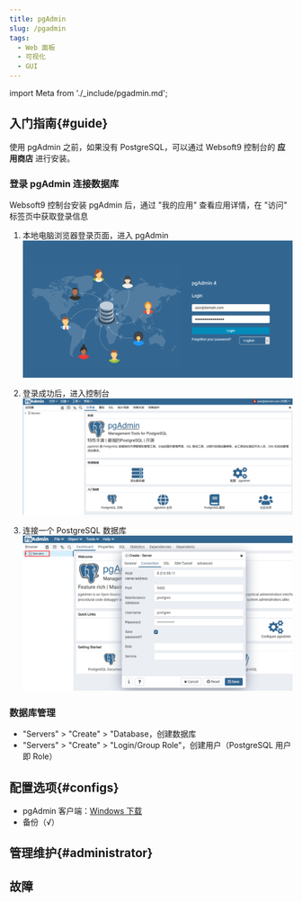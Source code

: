 ```yaml
---
title: pgAdmin
slug: /pgadmin
tags:
  - Web 面板
  - 可视化
  - GUI
---
```


import Meta from './_include/pgadmin.md';

<Meta name="meta" />

## 入门指南{#guide}

使用 pgAdmin 之前，如果没有 PostgreSQL，可以通过 Websoft9 控制台的 **应用商店** 进行安装。

### 登录 pgAdmin 连接数据库

Websoft9 控制台安装 pgAdmin 后，通过 "我的应用" 查看应用详情，在 "访问" 标签页中获取登录信息

1. 本地电脑浏览器登录页面，进入 pgAdmin
   ![登录pgAdmin](./assets/pgadmin-loginui-websoft9.png)

2. 登录成功后，进入控制台
   ![pgAdmin 控制台](./assets/pgadmin-console-websoft9.png)

3. 连接一个 PostgreSQL 数据库
  ![设置pgAdmin连接信息](./assets/pgadmin-setconnection-websoft9.png)

### 数据库管理

- "Servers" > "Create" > "Database，创建数据库
- "Servers" > "Create" > "Login/Group Role"，创建用户（PostgreSQL 用户即 Role）

## 配置选项{#configs}

- pgAdmin 客户端：[Windows 下载](https://www.pgadmin.org/download/)
- 备份（√）


## 管理维护{#administrator}

## 故障